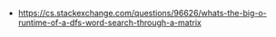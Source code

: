 - https://cs.stackexchange.com/questions/96626/whats-the-big-o-runtime-of-a-dfs-word-search-through-a-matrix